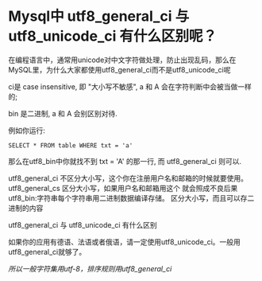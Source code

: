 


# Mysql中 utf8_general_ci 与 utf8_unicode_ci 有什么区别呢？

在编程语言中，通常用unicode对中文字符做处理，防止出现乱码，那么在MySQL里，为什么大家都使用utf8_general_ci而不是utf8_unicode_ci呢

ci是 case insensitive, 即 "大小写不敏感", a 和 A 会在字符判断中会被当做一样的;

bin 是二进制, a 和 A 会别区别对待.


例如你运行:
```
SELECT * FROM table WHERE txt = 'a'
```
那么在utf8_bin中你就找不到 txt = 'A' 的那一行, 而 utf8_general_ci 则可以.

utf8_general_ci 不区分大小写，这个你在注册用户名和邮箱的时候就要使用。
utf8_general_cs 区分大小写，如果用户名和邮箱用这个 就会照成不良后果
utf8_bin:字符串每个字符串用二进制数据编译存储。 区分大小写，而且可以存二进制的内容


utf8_general_ci 与 utf8_unicode_ci 有什么区别

如果你的应用有德语、法语或者俄语，请一定使用utf8_unicode_ci。一般用utf8_general_ci就够了。

*所以一般字符集用utf-8，排序规则用utf8_general_ci*